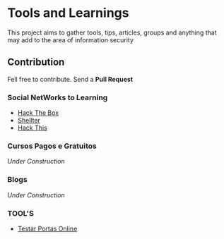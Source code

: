 # Tools and Learnings

This project aims to gather tools, tips, articles, groups and anything that may add to the area of information security

## Contribution

Fell free to contribute. Send a **Pull Request**

### Social NetWorks to Learning

* [Hack The Box](https://www.hackthebox.eu/)
* [Shellter](https://shellterlabs.com/pt/)
* [Hack This](https://www.hackthis.co.uk/)

### Cursos Pagos e Gratuitos

*Under Construction*

### Blogs

*Under Construction*

### TOOL'S
* [Testar Portas Online](https://www.yougetsignal.com/tools/open-ports/)
